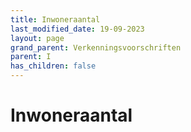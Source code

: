 ```yaml
---
title: Inwoneraantal
last_modified_date: 19-09-2023
layout: page
grand_parent: Verkenningsvoorschriften
parent: I
has_children: false
---
```


Inwoneraantal
=============

